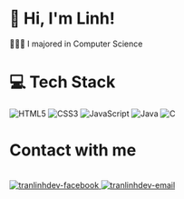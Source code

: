 <!-- Level 3: Add custom code -->

<!--![cat](https://i.imgur.com/aPj0DXW.gif)-->

# 👋 Hi, I'm Linh!

👩🏻‍🎓 I majored in Computer Science <br/>




# 💻 Tech Stack

<!-- Badges from https://github.com/Ileriayo/markdown-badges -->
![HTML5](https://img.shields.io/badge/html5-%23E34F26.svg?style=for-the-badge&logo=html5&logoColor=white)
![CSS3](https://img.shields.io/badge/css3-%231572B6.svg?style=for-the-badge&logo=css3&logoColor=white)
![JavaScript](https://img.shields.io/badge/javascript-%23323330.svg?style=for-the-badge&logo=javascript&logoColor=%23F7DF1E)
![Java](https://img.shields.io/badge/java-%23ED8B00.svg?style=for-the-badge&logo=openjdk&logoColor=white)
![C](https://img.shields.io/badge/c-%2300599C.svg?style=for-the-badge&logo=c&logoColor=white)<br/>

<!--<h1 >Github Stats </h1>

 GitHub stats from https://github.com/anuraghazra/github-readme-stats 
![](https://github-readme-stats.vercel.app/api?username=tliinh&theme=radical&hide_border=false&include_all_commits=true&count_private=true)<br/>-->


<h1 >Contact with me </h1>
<br>
<!-- https://icons8.com -->
<div align="">
  <a href="https://www.facebook.com/" target="blank">
    <img src="https://img.icons8.com/bubbles/100/000000/facebook-new.png" alt="tranlinhdev-facebook" />
  </a>
  
  <a href="mailto:tranthilinh6603@gmail.com" target="top">
    <img src="https://img.icons8.com/bubbles/100/000000/apple-mail.png" alt="tranlinhdev-email" />
  </a>
</div>


